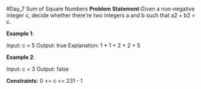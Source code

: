 #Day_7 Sum of Square Numbers
**Problem Statement**:Given a non-negative integer c, decide whether there're two integers a and b such that a2 + b2 = c.

**Example 1**:

Input: c = 5
Output: true
Explanation: 1 * 1 + 2 * 2 = 5

**Example 2**:

Input: c = 3
Output: false
 
**Constraints**:
0 <= c <= 231 - 1